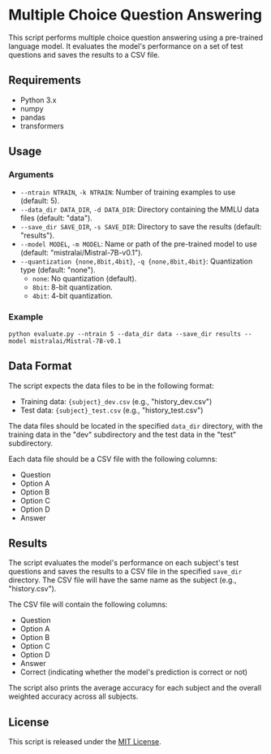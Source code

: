 # Multiple Choice Question Answering

This script performs multiple choice question answering using a pre-trained language model. It evaluates the model's performance on a set of test questions and saves the results to a CSV file.

## Requirements

- Python 3.x
- numpy
- pandas
- transformers

## Usage

### Arguments

- `--ntrain NTRAIN`, `-k NTRAIN`: Number of training examples to use (default: 5).
- `--data_dir DATA_DIR`, `-d DATA_DIR`: Directory containing the MMLU data files (default: "data").
- `--save_dir SAVE_DIR`, `-s SAVE_DIR`: Directory to save the results (default: "results").
- `--model MODEL`, `-m MODEL`: Name or path of the pre-trained model to use (default: "mistralai/Mistral-7B-v0.1").
- `--quantization {none,8bit,4bit}`, `-q {none,8bit,4bit}`: Quantization type (default: "none").
  - `none`: No quantization (default).
  - `8bit`: 8-bit quantization.
  - `4bit`: 4-bit quantization.

### Example

`python evaluate.py --ntrain 5 --data_dir data --save_dir results --model mistralai/Mistral-7B-v0.1`

## Data Format

The script expects the data files to be in the following format:
- Training data: `{subject}_dev.csv` (e.g., "history_dev.csv")
- Test data: `{subject}_test.csv` (e.g., "history_test.csv")

The data files should be located in the specified `data_dir` directory, with the training data in the "dev" subdirectory and the test data in the "test" subdirectory.

Each data file should be a CSV file with the following columns:
- Question
- Option A
- Option B
- Option C
- Option D
- Answer

## Results

The script evaluates the model's performance on each subject's test questions and saves the results to a CSV file in the specified `save_dir` directory. The CSV file will have the same name as the subject (e.g., "history.csv").

The CSV file will contain the following columns:
- Question
- Option A
- Option B
- Option C
- Option D
- Answer
- Correct (indicating whether the model's prediction is correct or not)

The script also prints the average accuracy for each subject and the overall weighted accuracy across all subjects.

## License

This script is released under the [MIT License](https://opensource.org/licenses/MIT).